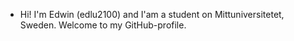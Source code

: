 - Hi! I'm Edwin (edlu2100) and I'am a student on Mittuniversitetet, Sweden. Welcome to my GitHub-profile. 
<!---
edlu2100/edlu2100 is a ✨ special ✨ repository because its `README.md` (this file) appears on your GitHub profile.
You can click the Preview link to take a look at your changes.
--->
